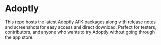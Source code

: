 # Adoptly
This repo hosts the latest Adoptly APK packages along with release notes and screenshots for easy access and direct download. Perfect for testers, contributors, and anyone who wants to try Adoptly without going through the app store.
